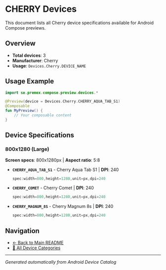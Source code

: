 # CHERRY Devices

This document lists all Cherry device specifications available for Android Compose previews.

## Overview

- **Total devices**: 3
- **Manufacturer**: Cherry
- **Usage**: `Devices.Cherry.DEVICE_NAME`

## Usage Example

```kotlin
import se.premex.compose.preview.devices.*

@Preview(device = Devices.Cherry.CHERRY_AQUA_TAB_S1)
@Composable
fun MyPreview() {
    // Your composable content
}
```

## Device Specifications

### 800x1280 (Large)

**Screen specs**: 800x1280px | **Aspect ratio**: 5:8

- **`CHERRY_AQUA_TAB_S1`** - Cherry Aqua Tab S1 | **DPI**: 240
  ```kotlin
  spec:width=800,height=1280,unit=px,dpi=240
  ```

- **`CHERRY_COMET`** - Cherry Comet | **DPI**: 240
  ```kotlin
  spec:width=800,height=1280,unit=px,dpi=240
  ```

- **`CHERRY_MAGNUM_8S`** - Cherry Magnum 8s | **DPI**: 240
  ```kotlin
  spec:width=800,height=1280,unit=px,dpi=240
  ```

## Navigation

- [← Back to Main README](../../README.md)
- [📱 All Device Categories](../README.md)

---
*Generated automatically from Android Device Catalog*
